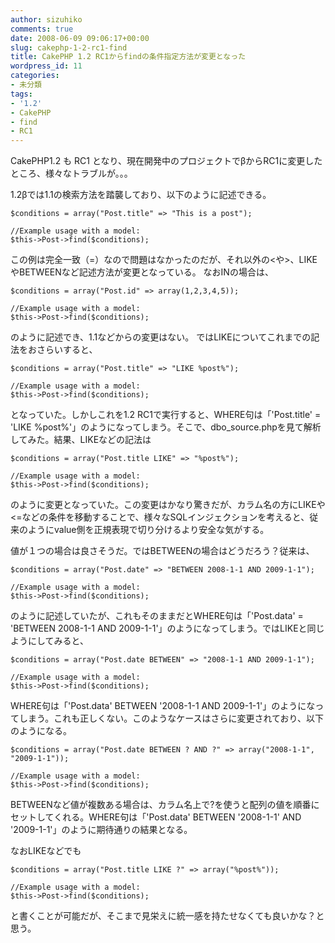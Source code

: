 ```yaml
---
author: sizuhiko
comments: true
date: 2008-06-09 09:06:17+00:00
slug: cakephp-1-2-rc1-find
title: CakePHP 1.2 RC1からfindの条件指定方法が変更となった
wordpress_id: 11
categories:
- 未分類
tags:
- '1.2'
- CakePHP
- find
- RC1
---
```


<!-- more -->CakePHP1.2 も RC1 となり、現在開発中のプロジェクトでβからRC1に変更したところ、様々なトラブルが。。。  

1.2βでは1.1の検索方法を踏襲しており、以下のように記述できる。

    
    
    $conditions = array("Post.title" => "This is a post");
    
    //Example usage with a model:
    $this->Post->find($conditions);
    


この例は完全一致（=）なので問題はなかったのだが、それ以外の<や>、LIKEやBETWEENなど記述方法が変更となっている。
なおINの場合は、

    
    
    $conditions = array("Post.id" => array(1,2,3,4,5));
    
    //Example usage with a model:
    $this->Post->find($conditions);
    


のように記述でき、1.1などからの変更はない。
ではLIKEについてこれまでの記法をおさらいすると、

    
    
    $conditions = array("Post.title" => "LIKE %post%");
    
    //Example usage with a model:
    $this->Post->find($conditions);
    


となっていた。しかしこれを1.2 RC1で実行すると、WHERE句は「'Post.title' = 'LIKE %post%'」のようになってしまう。そこで、dbo_source.phpを見て解析してみた。結果、LIKEなどの記法は

    
    
    $conditions = array("Post.title LIKE" => "%post%");
    
    //Example usage with a model:
    $this->Post->find($conditions);
    


のように変更となっていた。この変更はかなり驚きだが、カラム名の方にLIKEや<=などの条件を移動することで、様々なSQLインジェクションを考えると、従来のようにvalue側を正規表現で切り分けるより安全な気がする。  

値が１つの場合は良さそうだ。ではBETWEENの場合はどうだろう？従来は、

    
    
    $conditions = array("Post.date" => "BETWEEN 2008-1-1 AND 2009-1-1");
    
    //Example usage with a model:
    $this->Post->find($conditions);
    


のように記述していたが、これもそのままだとWHERE句は「'Post.data' = 'BETWEEN 2008-1-1 AND 2009-1-1'」のようになってしまう。ではLIKEと同じようにしてみると、

    
    
    $conditions = array("Post.date BETWEEN" => "2008-1-1 AND 2009-1-1");
    
    //Example usage with a model:
    $this->Post->find($conditions);
    


WHERE句は「'Post.data' BETWEEN '2008-1-1 AND 2009-1-1'」のようになってしまう。これも正しくない。このようなケースはさらに変更されており、以下のようになる。

    
    
    $conditions = array("Post.date BETWEEN ? AND ?" => array("2008-1-1", "2009-1-1"));
    
    //Example usage with a model:
    $this->Post->find($conditions);
    


BETWEENなど値が複数ある場合は、カラム名上で?を使うと配列の値を順番にセットしてくれる。WHERE句は「'Post.data' BETWEEN '2008-1-1' AND '2009-1-1'」のように期待通りの結果となる。  

なおLIKEなどでも

    
    
    $conditions = array("Post.title LIKE ?" => array("%post%"));
    
    //Example usage with a model:
    $this->Post->find($conditions);
    


と書くことが可能だが、そこまで見栄えに統一感を持たせなくても良いかな？と思う。

